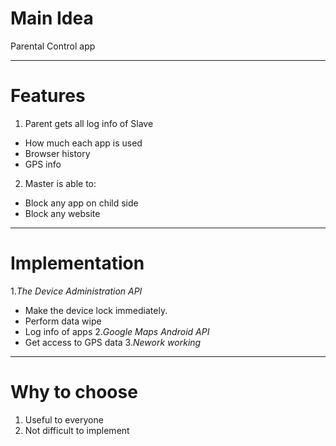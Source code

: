 # Main Idea

Parental Control app

---

# Features

1. Parent gets all log info of Slave  
 * How much each app is used
 * Browser history
 * GPS info
2. Master is able to:  
 * Block any app on child side
 * Block any website   
---

# Implementation  
1._The Device Administration API_
 * Make the device lock immediately.
 * Perform data wipe
 * Log info of apps
2._Google Maps Android API_
 * Get access to GPS data
3._Nework working_
 
---
# Why to choose

1. Useful to everyone
2. Not difficult to implement

